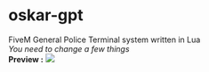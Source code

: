 # oskar-gpt
FiveM General Police Terminal system written in Lua 
<br>
*You need to change a few things*
<br>
**Preview :**
<img src="https://cdn.discordapp.com/attachments/1079429263696076883/1090395831909228684/image.png"></img>

 
